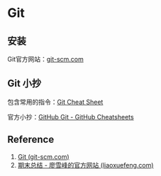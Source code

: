 # Git

## 安装

Git官方网站：[git-scm.com](https://git-scm.com/)

## Git 小抄

包含常用的指令：[Git Cheat Sheet](git-cheat-sheet.md)

官方小抄：[GitHub Git - GitHub Cheatsheets](https://training.github.com/downloads/zh_CN/github-git-cheat-sheet/)

## Reference

1. [Git (git-scm.com)](https://git-scm.com/)
2. [期末总结 - 廖雪峰的官方网站 (liaoxuefeng.com)](https://www.liaoxuefeng.com/wiki/896043488029600/900062620154944)